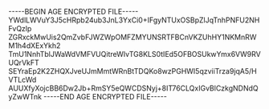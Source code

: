 -----BEGIN AGE ENCRYPTED FILE-----
YWdlLWVuY3J5cHRpb24ub3JnL3YxCi0+IFgyNTUxOSBpZlJqTnhPNFU2NHFvQzlp
ZGRxckMwUis2QmZvbFJWZWpOMFZMYUNSRTFBCnVKZUhHY1NKMnRWM1h4dXExYkh2
TmU1NnhTblJWaWdVMFVUQitreWIvTG8KLS0tIEd5OFBOSUkwYmx6VW9RVUQrVkFT
SEYraEp2K2ZHQXJveUJmMmtWRnBtTDQKo8wzPGHWI5qzviiTrza9jqA5/HVTLcWd
AUUXfyXojcBB6Dw2Jb+RmSY5eQWCDSNyj+8IT76CLQxIGvBlCzkgNDNdQyZwWTnk
-----END AGE ENCRYPTED FILE-----
